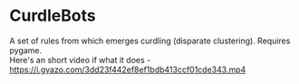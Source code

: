 # CurdleBots
A set of rules from which emerges curdling (disparate clustering). Requires pygame. <br />
Here's an short video if what it does - https://i.gyazo.com/3dd23f442ef8ef1bdb413ccf01cde343.mp4
